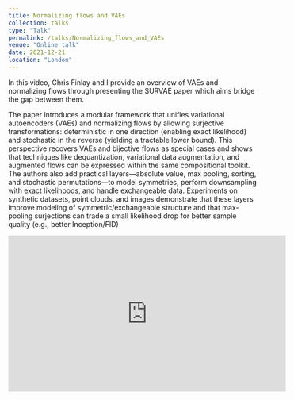 ```yaml
---
title: Normalizing flows and VAEs
collection: talks
type: "Talk"
permalink: /talks/Normalizing_flows_and_VAEs
venue: "Online talk"
date: 2021-12-21
location: "London"
---
```


In this video, Chris Finlay and I provide an overview of VAEs and normalizing flows through presenting the SURVAE paper which aims bridge the gap between them.  

The paper introduces a modular framework that unifies variational autoencoders (VAEs) and normalizing flows by allowing surjective transformations: deterministic in one direction (enabling exact likelihood) and stochastic in the reverse (yielding a tractable lower bound). This perspective recovers VAEs and bijective flows as special cases and shows that techniques like dequantization, variational data augmentation, and augmented flows can be expressed within the same compositional toolkit. The authors also add practical layers—absolute value, max pooling, sorting, and stochastic permutations—to model symmetries, perform downsampling with exact likelihoods, and handle exchangeable data. Experiments on synthetic datasets, point clouds, and images demonstrate that these layers improve modeling of symmetric/exchangeable structure and that max-pooling surjections can trade a small likelihood drop for better sample quality (e.g., better Inception/FID)

<iframe width="560" height="315" src="https://www.youtube.com/embed/vC0F_XMnv3k" frameborder="0" allow="accelerometer; autoplay; clipboard-write; encrypted-media; gyroscope; picture-in-picture" allowfullscreen></iframe>

